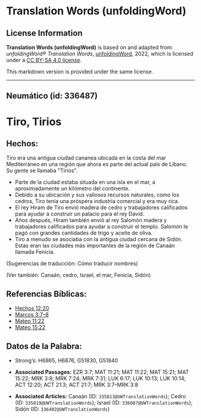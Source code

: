 # Translation Words (unfoldingWord)

## License Information

**Translation Words (unfoldingWord)** is based on and adapted from: _unfoldingWord® Translation Words_, [unfoldingWord](https://unfoldingword.org/utw), 2022, which is licensed under a [CC BY-SA 4.0 license](https://creativecommons.org/licenses/by-sa/4.0/legalcode.en).

This markdown version is provided under the same license.



--------------------------------

## Neumático (id: 336487)

Tiro, Tirios
============

Hechos:
-------

Tiro era una antigua ciudad cananea ubicada en la costa del mar Mediterráneo en una región que ahora es parte del actual país de Líbano. Su gente se llamaba "Tirios".

* Parte de la ciudad estaba situada en una isla en el mar, a aproximadamente un kilómetro del continente.
* Debido a su ubicación y sus valiosos recursos naturales, como los cedros, Tiro tenía una próspera industria comercial y era muy rica.
* El rey Hiram de Tiro envió madera de cedro y trabajadores calificados para ayudar a construir un palacio para el rey David.
* Años después, Hiram también envió al rey Salomón madera y trabajadores calificados para ayudar a construir el templo. Salomón le pagó con grandes cantidades de trigo y aceite de oliva.
* Tiro a menudo se asociaba con la antigua ciudad cercana de Sidón. Estas eran las ciudades más importantes de la región de Canaán llamada Fenicia.

(Sugerencias de traducción: Cómo traducir nombres)

(Ver también: Canaán, cedro, Israel, el mar, Fenicia, Sidón)

Referencias Bíblicas:
---------------------

* [Hechos 12:20](https://ref.ly/Acts12:20)
* [Marcos 3:7–8](https://ref.ly/Mark3:7-Mark3:8)
* [Mateo 11:22](https://ref.ly/Matt11:22)
* [Mateo 15:22](https://ref.ly/Matt15:22)

Datos de la Palabra:
--------------------

* Strong’s: H6865, H6876, G51830, G51840

* **Associated Passages:** EZR 3:7; MAT 11:21; MAT 11:22; MAT 15:21; MAT 15:22; MRK 3:8; MRK 7:24; MRK 7:31; LUK 6:17; LUK 10:13; LUK 10:14; ACT 12:20; ACT 21:3; ACT 21:7; MRK 3:7–MRK 3:8
* **Associated Articles:** Canaán (ID: `335813@UWTranslationWords`); Cedro (ID: `335819@UWTranslationWords`); Israel (ID: `336087@UWTranslationWords`); Sidón (ID: `336402@UWTranslationWords`)

